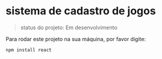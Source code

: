 <h1>sistema de cadastro de jogos</h1>

>status do projeto: Em desenvolvimento

Para rodar este projeto na sua máquina, por favor digite:

```
npm install react
``` 
